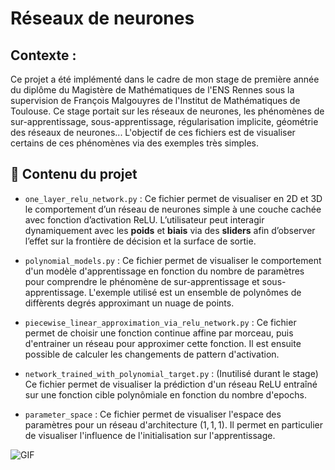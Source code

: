 # Réseaux de neurones

## Contexte :
  Ce projet a été implémenté dans le cadre de mon stage de première année du diplôme du Magistère de Mathématiques de l'ENS Rennes sous la supervision de François Malgouyres de l'Institut de Mathématiques de Toulouse. Ce stage portait sur les réseaux de neurones, les phénomènes de sur-apprentissage, sous-apprentissage, régularisation implicite, géométrie des réseaux de neurones... L'objectif de ces fichiers est de visualiser certains de ces phénomènes via des exemples très simples.
  
## 📁 Contenu du projet

- `one_layer_relu_network.py` : Ce fichier permet de visualiser en 2D et 3D le comportement d’un réseau de neurones simple à une couche cachée avec fonction d’activation ReLU. L’utilisateur peut interagir dynamiquement avec les **poids** et **biais** via des **sliders** afin d’observer l’effet sur la frontière de décision et la surface de sortie.

- `polynomial_models.py` : Ce fichier permet de visualiser le comportement d'un modèle d'apprentissage en fonction du nombre de paramètres pour comprendre le phénomène de sur-apprentissage et sous-apprentissage. L'exemple utilisé est un ensemble de polynômes de diffèrents degrés approximant un nuage de points.

- `piecewise_linear_approximation_via_relu_network.py` : Ce fichier permet de choisir une fonction continue affine par morceau, puis d'entrainer un réseau pour approximer cette fonction. Il est ensuite possible de calculer les changements de pattern d'activation.

- `network_trained_with_polynomial_target.py` : (Inutilisé durant le stage) Ce fichier permet de visualiser la prédiction d'un réseau ReLU entraîné sur une fonction cible polynômiale en fonction du nombre d'epochs.

- `parameter_space` : Ce fichier permet de visualiser l'espace des paramètres pour un réseau d'architecture $(1, 1, 1)$. Il permet en particulier de visualiser l'influence de l'initialisation sur l'apprentissage.

![GIF](parameter_space.gif)
